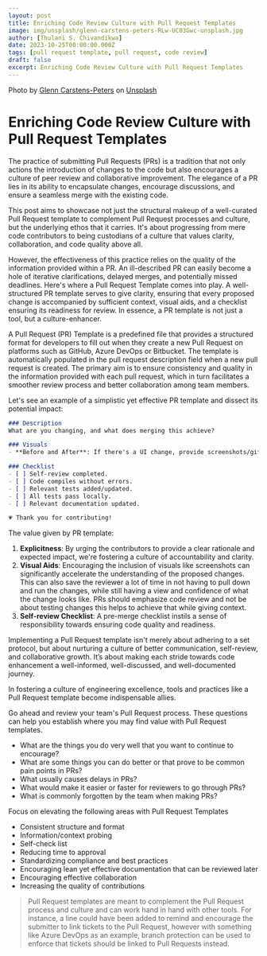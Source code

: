 ```yaml
---
layout: post
title: Enriching Code Review Culture with Pull Request Templates
image: img/unsplash/glenn-carstens-peters-RLw-UC03Gwc-unsplash.jpg
author: [Thulani S. Chivandikwa]
date: 2023-10-25T00:00:00.000Z
tags: [pull request template, pull request, code review]
draft: false
excerpt: Enriching Code Review Culture with Pull Request Templates
---
```


Photo by <a href="https://unsplash.com/@glenncarstenspeters?utm_content=creditCopyText&utm_medium=referral&utm_source=unsplash">Glenn Carstens-Peters</a> on <a href="https://unsplash.com/photos/person-writing-bucket-list-on-book-RLw-UC03Gwc?utm_content=creditCopyText&utm_medium=referral&utm_source=unsplash">Unsplash</a>


# Enriching Code Review Culture with Pull Request Templates

The practice of submitting Pull Requests (PRs) is a tradition that not only actions the introduction of changes to the code but also encourages a culture of peer review and collaborative improvement. The elegance of a PR lies in its ability to encapsulate changes, encourage discussions, and ensure a seamless merge with the existing code.

This post aims to showcase not just the structural makeup of a well-curated Pull Request template to complement Pull Request processes and culture, but the underlying ethos that it carries. It's about progressing from mere code contributors to being custodians of a culture that values clarity, collaboration, and code quality above all.

However, the effectiveness of this practice relies on the quality of the information provided within a PR. An ill-described PR can easily become a hole of iterative clarifications, delayed merges, and potentially missed deadlines. Here's where a Pull Request Template comes into play. A well-structured PR template serves to give clarity, ensuring that every proposed change is accompanied by sufficient context, visual aids, and a checklist ensuring its readiness for review. In essence, a PR template is not just a tool, but a culture-enhancer.

A Pull Request (PR) Template is a predefined file that provides a structured format for developers to fill out when they create a new Pull Request on platforms such as GitHub, Azure DevOps or Bitbucket. The template is automatically populated in the pull request description field when a new pull request is created. The primary aim is to ensure consistency and quality in the information provided with each pull request, which in turn facilitates a smoother review process and better collaboration among team members.

Let's see an example of a simplistic yet effective PR template and dissect its potential impact:

```markdown
### Description
What are you changing, and what does merging this achieve?

### Visuals
- **Before and After**: If there's a UI change, provide screenshots/gifs showcasing the change.

### Checklist
- [ ] Self-review completed.
- [ ] Code compiles without errors.
- [ ] Relevant tests added/updated.
- [ ] All tests pass locally.
- [ ] Relevant documentation updated.

💗 Thank you for contributing!
```

The value given by PR template:

1. **Explicitness**: By urging the contributors to provide a clear rationale and expected impact, we're fostering a culture of accountability and clarity.
2. **Visual Aids**: Encouraging the inclusion of visuals like screenshots can significantly accelerate the understanding of the proposed changes. This can also save the reviewer a lot of time in not having to pull down and run the changes, while still having a view and confidence of what the change looks like. PRs should emphasize code review and not be about testing changes this helps to achieve that while giving context.
3. **Self-review Checklist**: A pre-merge checklist instils a sense of responsibility towards ensuring code quality and readiness.

Implementing a Pull Request template isn't merely about adhering to a set protocol, but about nurturing a culture of better communication, self-review, and collaborative growth. It’s about making each stride towards code enhancement a well-informed, well-discussed, and well-documented journey.

In fostering a culture of engineering excellence, tools and practices like a Pull Request template become indispensable allies.

Go ahead and review your team's Pull Request process. These questions can help you establish where you may find value with Pull Request templates.
- What are the things you do very well that you want to continue to encourage?
- What are some things you can do better or that prove to be common pain points in PRs?
- What usually causes delays in PRs?
- What would make it easier or faster for reviewers to go through PRs?
- What is commonly forgotten by the team when making PRs?


Focus on elevating the following areas with Pull Request Templates
- Consistent structure and format
- Information/context probing
- Self-check list
- Reducing time to approval
- Standardizing compliance and best practices
- Encouraging lean yet effective documentation that can be reviewed later
- Encouraging effective collaboration
- Increasing the quality of contributions

> Pull Request templates are meant to complement the Pull Request process and culture and can work hand in hand with other tools. For instance, a line could have been added to remind and encourage the submitter to link tickets to the Pull Request, however with something like Azure DevOps as an example, branch protection can be used to enforce that tickets should be linked to Pull Requests instead.
